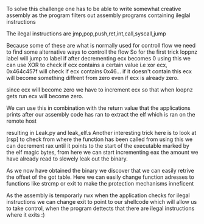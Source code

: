 To solve this challenge one has to be able to write somewhat creative assembly as the program filters out assembly programs containing ileglal instructions 

The ilegal instructions are 
jmp,pop,push,ret,int,call,syscall,jump

Because some of these are what is normally used for controll flow we need to find some alternative ways to controll the flow 
So for the first trick 
loppnz label will jump to label if after decrementing ecx becomes 0 using this we can use XOR to check if ecx contains a certain value 
i.e 
xor ecx, 0x464c457f
will check if ecx contains 0x46... if it doesn't contain this ecx will become something diffrent from zero even if ecx is already zero. 

since ecx will become zero we have to increment ecx so that when loopnz gets run ecx will become zero.

We can use this in combination with the return value that the applications prints after our assembly code has ran to extract the elf which is ran on the remote host 

resulting in Leak.py and leak_elf.s
Another interesting trick here is to look at [rsp] to check from where the function has been called from using this we can decrement rax until it points to the start of the executable marked by the elf magic bytes, from here we can start incrementing eax the amount we have already read to slowely leak out the binary. 

As we now have obtained the binary we discover that  we can easily retrive the offset of the got table. 
Here we can easily change function adresses to functions like strcmp or exit to make the protection mechanisms inneficent 

As the assembly is temporarly rwx when the application checks for ilegal instructions we can change exit to point to our shellcode which will allow us to take control, when the program dettects that there are ilegal instructions where it exits :)
